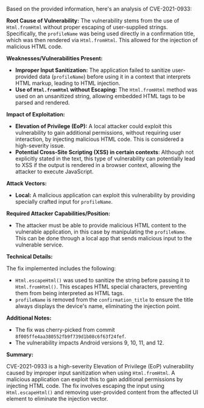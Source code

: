 Based on the provided information, here's an analysis of CVE-2021-0933:

**Root Cause of Vulnerability:**
The vulnerability stems from the use of `Html.fromHtml` without proper escaping of user-supplied strings. Specifically, the `profileName` was being used directly in a confirmation title, which was then rendered via `Html.fromHtml`. This allowed for the injection of malicious HTML code.

**Weaknesses/Vulnerabilities Present:**
- **Improper Input Sanitization:** The application failed to sanitize user-provided data (`profileName`) before using it in a context that interprets HTML markup, leading to HTML injection.
- **Use of `Html.fromHtml` without Escaping:** The `Html.fromHtml` method was used on an unsanitized string, allowing embedded HTML tags to be parsed and rendered.

**Impact of Exploitation:**
- **Elevation of Privilege (EoP):** A local attacker could exploit this vulnerability to gain additional permissions, without requiring user interaction, by injecting malicious HTML code. This is considered a high-severity issue.
- **Potential Cross-Site Scripting (XSS) in certain contexts**: Although not explicitly stated in the text, this type of vulnerability can potentially lead to XSS if the output is rendered in a browser context, allowing the attacker to execute JavaScript.

**Attack Vectors:**
- **Local:** A malicious application can exploit this vulnerability by providing specially crafted input for `profileName`.

**Required Attacker Capabilities/Position:**
- The attacker must be able to provide malicious HTML content to the vulnerable application, in this case by manipulating the `profileName`. This can be done through a local app that sends malicious input to the vulnerable service.

**Technical Details:**

The fix implemented includes the following:
-   `Html.escapeHtml()` was used to sanitize the string before passing it to `Html.fromHtml()`. This escapes HTML special characters, preventing them from being interpreted as HTML tags.
-   `profileName` is removed from the `confirmation_title` to ensure the title always displays the device's name, eliminating the injection point.

**Additional Notes:**
-   The fix was cherry-picked from commit `8f005ffe4aa380552fb9f739d1b08c6f63f24fef`.
-   The vulnerability impacts Android versions 9, 10, 11, and 12.

**Summary:**

CVE-2021-0933 is a high-severity Elevation of Privilege (EoP) vulnerability caused by improper input sanitization when using `Html.fromHtml`. A malicious application can exploit this to gain additional permissions by injecting HTML code. The fix involves escaping the input using `Html.escapeHtml()` and removing user-provided content from the affected UI element to eliminate the injection vector.
